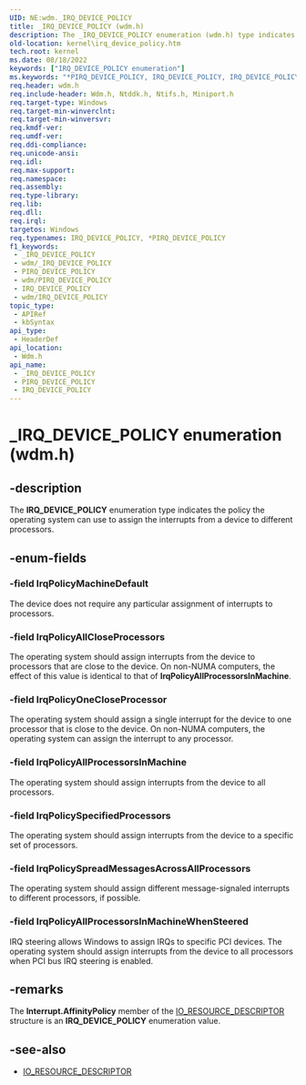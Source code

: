 ```yaml
---
UID: NE:wdm._IRQ_DEVICE_POLICY
title: _IRQ_DEVICE_POLICY (wdm.h)
description: The _IRQ_DEVICE_POLICY enumeration (wdm.h) type indicates the operating system policy used to assign interrupts from a device to different processors.
old-location: kernel\irq_device_policy.htm
tech.root: kernel
ms.date: 08/18/2022
keywords: ["IRQ_DEVICE_POLICY enumeration"]
ms.keywords: "*PIRQ_DEVICE_POLICY, IRQ_DEVICE_POLICY, IRQ_DEVICE_POLICY enumeration [Kernel-Mode Driver Architecture], IrqPolicyAllCloseProcessors, IrqPolicyAllProcessorsInMachine, IrqPolicyMachineDefault, IrqPolicyOneCloseProcessor, IrqPolicySpecifiedProcessors, IrqPolicySpreadMessagesAcrossAllProcessors, PIRQ_DEVICE_POLICY, PIRQ_DEVICE_POLICY enumeration pointer [Kernel-Mode Driver Architecture], _IRQ_DEVICE_POLICY, kernel.irq_device_policy, sysenum_09bcf230-5558-447e-8646-c60d807365d4.xml, wdm/IRQ_DEVICE_POLICY, wdm/IrqPolicyAllCloseProcessors, wdm/IrqPolicyAllProcessorsInMachine, wdm/IrqPolicyMachineDefault, wdm/IrqPolicyOneCloseProcessor, wdm/IrqPolicySpecifiedProcessors, wdm/IrqPolicySpreadMessagesAcrossAllProcessors, wdm/PIRQ_DEVICE_POLICY"
req.header: wdm.h
req.include-header: Wdm.h, Ntddk.h, Ntifs.h, Miniport.h
req.target-type: Windows
req.target-min-winverclnt: 
req.target-min-winversvr: 
req.kmdf-ver: 
req.umdf-ver: 
req.ddi-compliance: 
req.unicode-ansi: 
req.idl: 
req.max-support: 
req.namespace: 
req.assembly: 
req.type-library: 
req.lib: 
req.dll: 
req.irql: 
targetos: Windows
req.typenames: IRQ_DEVICE_POLICY, *PIRQ_DEVICE_POLICY
f1_keywords:
 - _IRQ_DEVICE_POLICY
 - wdm/_IRQ_DEVICE_POLICY
 - PIRQ_DEVICE_POLICY
 - wdm/PIRQ_DEVICE_POLICY
 - IRQ_DEVICE_POLICY
 - wdm/IRQ_DEVICE_POLICY
topic_type:
 - APIRef
 - kbSyntax
api_type:
 - HeaderDef
api_location:
 - Wdm.h
api_name:
 - _IRQ_DEVICE_POLICY
 - PIRQ_DEVICE_POLICY
 - IRQ_DEVICE_POLICY
---
```


# _IRQ_DEVICE_POLICY enumeration (wdm.h)

## -description

The **IRQ_DEVICE_POLICY** enumeration type indicates the policy the operating system can use to assign the interrupts from a device to different processors.

## -enum-fields

### -field IrqPolicyMachineDefault

The device does not require any particular assignment of interrupts to processors.

### -field IrqPolicyAllCloseProcessors

The operating system should assign interrupts from the device to processors that are close to the device. On non-NUMA computers, the effect of this value is identical to that of **IrqPolicyAllProcessorsInMachine**.

### -field IrqPolicyOneCloseProcessor

The operating system should assign a single interrupt for the device to one processor that is close to the device. On non-NUMA computers, the operating system can assign the interrupt to any processor.

### -field IrqPolicyAllProcessorsInMachine

The operating system should assign interrupts from the device to all processors.

### -field IrqPolicySpecifiedProcessors

The operating system should assign interrupts from the device to a specific set of processors.

### -field IrqPolicySpreadMessagesAcrossAllProcessors

The operating system should assign different message-signaled interrupts to different processors, if possible.

### -field IrqPolicyAllProcessorsInMachineWhenSteered

IRQ steering allows Windows to assign IRQs to specific PCI devices. The operating system should assign interrupts from the device to all processors when PCI bus IRQ steering is enabled.

## -remarks

The **Interrupt.AffinityPolicy** member of the [IO_RESOURCE_DESCRIPTOR](./ns-wdm-_io_resource_descriptor.md) structure is an **IRQ_DEVICE_POLICY** enumeration value.

## -see-also

- [IO_RESOURCE_DESCRIPTOR](./ns-wdm-_io_resource_descriptor.md)
